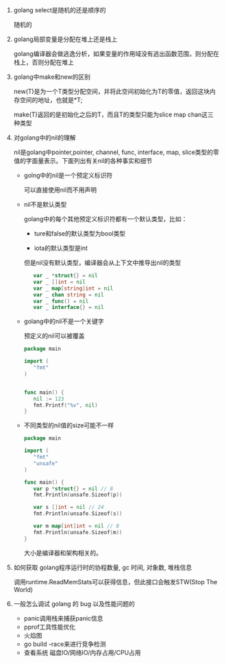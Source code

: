 1. golang select是随机的还是顺序的

   随机的

2. golang局部变量是分配在堆上还是栈上

   golang编译器会做逃逸分析，如果变量的作用域没有逃出函数范围，则分配在栈上，否则分配在堆上

3. golang中make和new的区别

   new(T)是为一个T类型分配空间，并将此空间初始化为T的零值，返回这块内存空间的地址，也就是*T;

   make(T)返回的是初始化之后的T，而且T的类型只能为slice map chan这三种类型

4. 对golang中的nil的理解

   nil是golang中pointer,pointer, channel, func, interface, map, slice类型的零值的字面量表示。下面列出有关nil的各种事实和细节

   + golng中的nil是一个预定义标识符

     可以直接使用nil而不用声明

   + nil不是默认类型

     golang中的每个其他预定义标识符都有一个默认类型，比如：

     - ture和false的默认类型为bool类型

     - iota的默认类型是int

     但是nil没有默认类型，编译器会从上下文中推导出nil的类型

     ```go
     	var _ *struct{} = nil
     	var _ []int = nil
     	var _ map[string]int = nil
     	var _ chan string = nil
     	var _ func() = nil
     	var _ interface{} = nil
     ```

   + golang中的nil不是一个关键字

     预定义的nil可以被覆盖

     ```go
     package main
     
     import (
     	"fmt"
     )
     
     
     func main() {
     	nil := 123
     	fmt.Printf("%v", nil)
     }
     ```

   + 不同类型的nil值的size可能不一样

     ```go
     package main
     
     import (
     	"fmt"
     	"unsafe"
     )
     
     func main() {
     	var p *struct{} = nil // 8
     	fmt.Println(unsafe.Sizeof(p))
     
     	var s []int = nil // 24
     	fmt.Println(unsafe.Sizeof(s))
     
     	var m map[int]int = nil // 8
     	fmt.Println(unsafe.Sizeof(m))
     }
     ```

     大小是编译器和架构相关的。

5. 如何获取 golang程序运行时的协程数量, gc 时间, 对象数, 堆栈信息

   调用runtime.ReadMemStats可以获得信息，但此接口会触发STW(Stop The World)

6. 一般怎么调试 golang 的 bug 以及性能问题的

   - panic调用栈来捕获panic信息
   - pprof工具性能优化
   - 火焰图
   - go build -race来进行竞争检测
   - 查看系统 磁盘IO/网络IO/内存占用/CPU占用

   

   

   

   

   

   

   

   